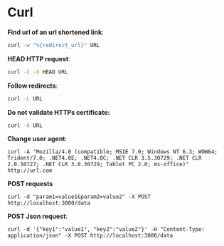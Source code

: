# Curl

**Find url of an url shortened link**:
```bash
curl -w "%{redirect_url}" URL
```
**HEAD HTTP request**:
```bash
curl -I -X HEAD URL
```

**Follow redirects**:
```bash
curl -L URL
```

**Do not validate HTTPs certificate:**
```bash
curl -k URL
```

**Change user agent**:
```
curl -A "Mozilla/4.0 (compatible; MSIE 7.0; Windows NT 6.3; WOW64; Trident/7.0; .NET4.0E; .NET4.0C; .NET CLR 3.5.30729; .NET CLR 2.0.50727; .NET CLR 3.0.30729; Tablet PC 2.0; ms-office)" http://url.com
```

**POST requests**
```
curl -d "param1=value1&param2=value2" -X POST http://localhost:3000/data
```

**POST Json request**:
```
curl -d '{"key1":"value1", "key2":"value2"}' -H "Content-Type: application/json" -X POST http://localhost:3000/data
```
